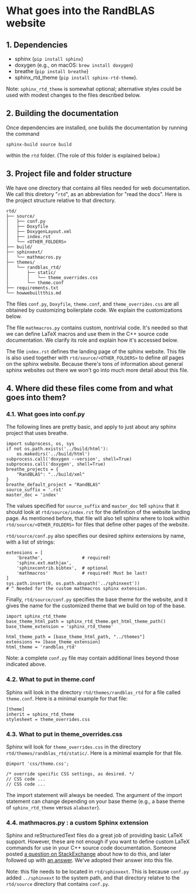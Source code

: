 # What goes into the RandBLAS website

## 1. Dependencies
* sphinx (``pip install sphinx``)
* doxygen (e.g., on macOS: ``brew install doxygen``)
* breathe (``pip install breathe``)
* sphinx_rtd_theme (``pip install sphinx-rtd-theme``). 

Note: ``sphinx_rtd_theme`` is somewhat optional; alternative styles could be used with modest changes to the files described below.

## 2. Building the documentation

Once dependencies are installed, one builds the documentation by running the command
```
sphinx-build source build
```
within the ``rtd`` folder. (The role of this folder is explained below.)

## 3. Project file and folder structure

We have one directory that contains all files needed for web documentation. We call this diretory "``rtd``", as an abbreviation for "read the docs". Here is the project structure relative to that directory.
```
rtd/
├── source/
│   ├── conf.py
│   ├── Doxyfile
│   ├── DoxygenLayout.xml
│   ├── index.rst
│   └── <OTHER_FOLDERS>
├── build/
├── sphinxext/
│   └── mathmacros.py
├── themes/
│   └── randblas_rtd/
│       ├── static/
│       │   └── theme_overrides.css
│       └── theme.conf
├── requirements.txt
└── howwebuiltthis.md
```
The files ``conf.py``, ``Doxyfile``, ``theme.conf``, and ``theme_overrides.css`` are all obtained by customizing boilerplate code. We explain the customizations below.

The file ``mathmacros.py`` contains custom, nontrivial code. It's needed so that we can define LaTeX macros and use them in the C++ source code documentation. We clarify its role and explain how it's accessed below.

The file ``index.rst`` defines the landing page of the sphinx website. This file is also used together with ``rtd/source/<OTHER_FOLDERS>`` to define *all* pages on the sphinx website. Because there's tons of information about general sphinx websites out there we won't go into much more detail about this file.

## 4. Where did these files come from and what goes into them?

### 4.1. What goes into conf.py

The following lines are pretty basic, and apply to just about any sphinx project that uses breathe.
```
import subprocess, os, sys
if not os.path.exists('../build/html'):
    os.makedirs('../build/html')
subprocess.call('doxygen --version', shell=True)
subprocess.call('doxygen', shell=True)
breathe_projects = {
    "RandBLAS": "../build/xml"
}
breathe_default_project = "RandBLAS"
source_suffix = '.rst'
master_doc = 'index'
```
The values specified for ``source_suffix`` and ``master_doc`` tell ``sphinx`` that it should look at ``rtd/source/index.rst`` for the definition of the website landing page. As mentioned before, that file will also tell sphinx where to look within ``rtd/source/<OTHER_FOLDERS>`` for files that define other pages of the website.

``rtd/source/conf.py`` also specifies our desired sphinx extensions by name, with a list of strings:
```
extensions = [
    'breathe',               # required!
    'sphinx.ext.mathjax',
    'sphinxcontrib.bibtex',  # optional
    'mathmacros'             # required! Must be last!
]
sys.path.insert(0, os.path.abspath('../sphinxext'))
# ^ Needed for the custom mathmacros sphinx extension. 
```
Finally, ``rtd/source/conf.py`` specifies the base theme for the website, and it gives the name for the customized theme that we build on top of the base.
```
import sphinx_rtd_theme
base_theme_html_path = sphinx_rtd_theme.get_html_theme_path()
base_theme_extension = 'sphinx_rtd_theme'

html_theme_path = [base_theme_html_path, "../themes"]
extensions += [base_theme_extension]
html_theme = 'randblas_rtd'
```

Note: a complete ``conf.py`` file may contain additional lines beyond those indicated above.

### 4.2. What to put in theme.conf

Sphinx will look in the directory ``rtd/themes/randblas_rtd`` for a file called ``theme.conf``. Here is a minimal example for that file:
```
[theme]
inherit = sphinx_rtd_theme
stylesheet = theme_overrides.css
```

### 4.3. What to put in theme_overrides.css
Sphinx will look for ``theme_overrides.css`` in the directory ``rtd/themes/randblas_rtd/static/``. Here is a minimal example for that file.
```
@import 'css/theme.css';

/* override specific CSS settings, as desired. */
// CSS code ...
// CSS code ...
```
The import statement will always be needed. The argument of the import statement can change depending on your base theme (e.g., a base theme of ``sphinx_rtd_theme`` versus ``alabaster``).

### 4.4. mathmacros.py : a custom Sphinx extension

Sphinx and reStructuredText files do a great job of providing basic LaTeX support. However, these are not enough if you want to define custom LaTeX commands for use in your C++ source code documentation. Someone posted [a question on StackExchange](https://stackoverflow.com/questions/25729537/math-latex-macros-to-make-substitutions-in-restructuredtext-and-sphinx) about how to do this, and later followed up with [an answer](https://stackoverflow.com/a/25818305/2664946). We've adopted their answer into this file.

Note: this file needs to be located in ``rtd/sphinxext``. This is because ``conf.py`` added ``../sphinxext`` to the system path, and that directory relatve to the ``rtd/source`` directory that contains ``conf.py``.
